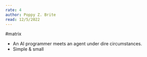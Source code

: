 ```yaml
---
rate: 4
author: Poppy Z. Brite
read: 12/5/2022
---
```


#matrix 

- An AI programmer meets an agent under dire circumstances.
- Simple & small